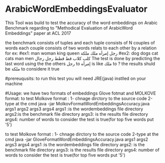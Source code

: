 # ArabicWordEmbeddingsEvaluator

This Tool was build to test the accuracy of the word embeddings on Arabic Benchmark regarding to "Methodical Evaluation of ArabicWord Embeddings" paper at ACL 2017

the benchmark consists of tuples and each tuple consists of N couples of words each couple consists of two words relats to each other by a relation for ex:
#ex1:
man woman king queen
رجل إمرأه ملك ملكة
#ex2:
dog dogs cat cats man men
كلب كلاب قط قطط رجل رجال
The test is done by predicting the last word using the the others
رجل to إمرأه is like ملك to ?
the results shuld be ملكة to considere it true

#prereuqusits:
to run this test you will need JRE(java) instlled on your machine

#Usage:
we have two formats of embeddings Glove fotmat and MOLKOVE format:
to test Molkove format :
1- chnage dirctory to the source code
2-type at the cmd java -jar MolkovFormatWordEmbeddingsAccuracy.java args1 args2 args3 args4 
args1 :is the wordembeddings file directory
args2:is the benchmark file directory
args3: is the results file directory
args4: number of words to consider the test is true(for top five words put '5')

to test Molkove format :
1- chnage dirctory to the source code
2-type at the cmd java -jar GloveFormatWordEmbeddingsAccuracy.java args1 args2 args3 args4 
args1 :is the wordembeddings file directory
args2: is the benchmark file directory
args3: is the results file directory
args4: number of words to consider the test is true(for top five words put '5')

